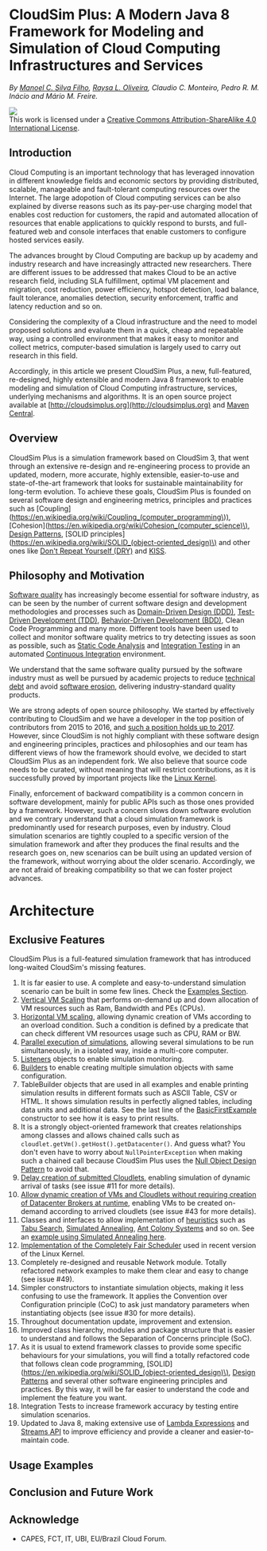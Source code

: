 # CloudSim Plus: A Modern Java 8 Framework for Modeling and Simulation of Cloud Computing Infrastructures and Services

_By _[_Manoel C. Silva Filho_](http://twitter.com/manoelcampos)_, _[_Raysa L. Oliveira_](http://twitter.com/raysaloliveira)_, Claudio C. Monteiro, Pedro R. M. Inácio and Mário M. Freire._

![](https://licensebuttons.net/l/by-sa/4.0/88x31.png)  
This work is licensed under a [Creative Commons Attribution-ShareAlike 4.0 International License](http://creativecommons.org/licenses/by-sa/4.0/).

## Introduction

Cloud Computing is an important technology that has leveraged innovation in different knowledge fields and economic sectors by providing distributed, scalable, manageable and fault-tolerant computing resources over the Internet. The large adopotion of Cloud computing services can be also explained by diverse reasons such as its pay-per-use charging model that enables cost reduction for customers, the rapid and automated allocation of resources that enable applications to quickly respond to bursts, and full-featured web and console interfaces that enable customers to configure hosted services easily.

The advances brought by Cloud Computing are backup up by academy and industry research and have increasingly attracted new researchers. There are different issues to be addressed that makes Cloud to be an active research field, including SLA fulfillment,  optimal VM placement and migration, cost reduction, power efficiency, hotspot detection, load balance, fault tolerance, anomalies detection, security enforcement, traffic and latency reduction and so on.

Considering the complexity of a Cloud infrastructure and the need to model proposed solutions and evaluate them in a quick, cheap and repeatable way, using a controlled environment that makes it easy to monitor and collect metrics, computer-based simulation is largely used to carry out research in this field.

Accordingly, in this article we present CloudSim Plus, a new, full-featured, re-designed, highly extensible and modern Java 8 framework to enable modeling and simulation of Cloud Computing infrastructure, services, underlying mechanisms and algorithms. It is an open source project available at [http://cloudsimplus.org](http://cloudsimplus.org) and [Maven Central](http://cloudsimplus.org/docs/maven.html).

## Overview

CloudSim Plus is a simulation framework based on CloudSim 3, that went through an extensive re-design and re-engineering process to provide an updated, modern, more accurate, highly extensible, easier-to-use and state-of-the-art framework that looks for sustainable maintainability for long-term evolution. To achieve these goals, CloudSim Plus is founded on several software design and engineering metrics, principles and practices such as [Coupling](https://en.wikipedia.org/wiki/Coupling_(computer_programming\)), [Cohesion](https://en.wikipedia.org/wiki/Cohesion_(computer_science)\), [Design Patterns](https://en.wikipedia.org/wiki/Software_design_pattern), [SOLID principles](https://en.wikipedia.org/wiki/SOLID_(object-oriented_design)\) and other ones like [Don't Repeat Yourself \(DRY\)](https://pt.wikipedia.org/wiki/Don't_repeat_yourself) and [KISS](https://en.wikipedia.org/wiki/KISS_principle).

## Philosophy and Motivation

[Software quality](https://en.wikipedia.org/wiki/Software_quality) has increasingly become essential for software industry, as can be seen by the number of current software design and development methodologies and processes such as [Domain-Driven Design \(DDD\)](https://en.wikipedia.org/wiki/Domain-driven_design), [Test-Driven Development \(TDD\)](https://en.wikipedia.org/wiki/Test-driven_development), [Behavior-Driven Development \(BDD\)](https://en.wikipedia.org/wiki/Behavior-driven_development), Clean Code Programming and many more. Different tools have been used to collect and monitor software quality metrics to try detecting issues as soon as possible, such as [Static Code Analysis](https://en.wikipedia.org/wiki/Static_program_analysis) and [Integration Testing](https://en.wikipedia.org/wiki/Integration_testing) in an automated [Continuous Integration](https://en.wikipedia.org/wiki/Continuous_integration) environment.

We understand that the same software quality pursued by the software industry must as well be pursued by academic projects to reduce [technical debt](https://en.wikipedia.org/wiki/Technical_debt) and avoid [software erosion](https://en.wikipedia.org/wiki/Software_rot), delivering industry-standard quality products.

We are strong adepts of open source philosophy. We started by effectively contributing to CloudSim and we have a developer in the top position of contributors from 2015 to 2016, and [such a position holds up to 2017](https://github.com/Cloudslab/cloudsim/graphs/contributors?from=2015-03-18&to=2017-01-30). However, since CloudSim is not highly compliant with these software design and engineering principles, practices and philosophies and our team has different views of how the framework should evolve, we decided to start CloudSim Plus as an independent fork. We also believe that source code needs to be curated, without meaning that will restrict contributions, as it is successfully proved by important projects like the [Linux Kernel](https://github.com/torvalds/linux).

Finally, enforcement of backward compatibility is a common concern in software development, mainly for public APIs such as those ones provided by a framework. However, such a concern slows down software evolution and we contrary understand that a cloud simulation framework is predominantly used for research purposes, even by industry. Cloud simulation scenarios are tightly coupled to a specific version of the simulation framework and after they produces the final results and the research goes on, new scenarios can be built using an updated version of the framework, without worrying about the older scenario. Accordingly, we are not afraid of breaking compatibility so that we can foster project advances.

# Architecture



## Exclusive Features

CloudSim Plus is a full-featured simulation framework that has introduced long-waited CloudSim's missing features.

1. It is far easier to use. A complete and easy-to-understand simulation scenario can be built in some few lines. Check the [Examples Section](#a-minimal-and-complete-simulation-example).
2. [Vertical VM Scaling](/cloudsim-plus-examples/src/main/java/org/cloudsimplus/examples/VerticalVmScalingExample.java) 
   that performs on-demand up and down allocation of VM resources such as Ram, Bandwidth and PEs \(CPUs\).
3. [Horizontal VM scaling](/cloudsim-plus-examples/src/main/java/org/cloudsimplus/examples/LoadBalancerByHorizontalVmScalingExample.java), allowing dynamic creation of VMs according to an overload condition. Such a condition is defined by a predicate that can check different VM resources usage such as CPU, RAM or BW.
4. [Parallel execution of simulations](/cloudsim-plus-examples/src/main/java/org/cloudsimplus/examples/ParallelSimulationsExample.java), allowing several simulations to be run simultaneously, in a isolated way, inside a multi-core computer.
5. [Listeners](/cloudsim-plus-examples/src/main/java/org/cloudsimplus/examples/listeners/) objects to enable simulation monitoring.
6. [Builders](/cloudsim-plus/src/main/java/org/cloudsimplus/builders/) to enable creating multiple simulation objects with same configuration.
7. TableBuilder objects that are used in all examples and enable printing simulation results in different formats such as ASCII Table, CSV or HTML. It shows simulation results in perfectly aligned tables, including data units and additional data. See the last line of the [BasicFirstExample](/cloudsim-plus-examples/src/main/java/org/cloudsimplus/examples/BasicFirstExample.java) constructor to see how it is easy to print results.
8. It is a strongly object-oriented framework that creates relationships among classes and allows chained calls such as `cloudlet.getVm().getHost().getDatacenter()`.
   And guess what? You don't even have to worry about `NullPointerException` when making such a chained call because CloudSim Plus uses the [Null Object Design Pattern](https://en.wikipedia.org/wiki/Null_Object_pattern) to avoid that.
9. [Delay creation of submitted Cloudlets](/cloudsim-plus-examples/src/main/java/org/cloudsimplus/examples/DynamicCloudletsArrival1.java), enabling simulation of dynamic arrival of tasks \(see issue \#11 for more details\).
10. [Allow dynamic creation of VMs and Cloudlets without requiring creation of Datacenter Brokers at runtime](/cloudsim-plus-examples/src/main/java/org/cloudsimplus/examples/DynamicCreationOfVmsAndCloudlets.java), enabling VMs to be created on-demand according to arrived cloudlets \(see issue \#43 for more details\).
11. Classes and interfaces to allow implementation of [heuristics](http://en.wikipedia.org/wiki/Heuristic) such as 
    [Tabu Search](http://en.wikipedia.org/wiki/Tabu_search), [Simulated Annealing](http://en.wikipedia.org/wiki/Simulated_annealing), 
    [Ant Colony Systems](http://en.wikipedia.org/wiki/Ant_colony_optimization_algorithms) and so on. See an [example using Simulated Annealing here](/cloudsim-plus-examples/src/main/java/org/cloudsimplus/examples/DatacenterBrokerHeuristicExample.java).
12. [Implementation of the Completely Fair Scheduler](/cloudsim-plus-examples/src/main/java/org/cloudsimplus/examples/LinuxCompletelyFairSchedulerExample.java) used in recent version of the Linux Kernel.
13. Completely re-designed and reusable Network module. Totally refactored network examples to make them clear and easy to change \(see issue \#49\).
14. Simpler constructors to instantiate simulation objects, making it less confusing to use the framework. It applies the Convention over Configuration principle \(CoC\) to ask just mandatory parameters when instantiating objects \(see issue \#30 for more details\).
15. Throughout documentation update, improvement and extension.
16. Improved class hierarchy, modules and package structure that is easier to understand and follows the Separation of Concerns principle \(SoC\).
17. As it is usual to extend framework classes to provide some specific behaviours for your simulations, you will find a totally refactored code that follows clean code programming, [SOLID](https://en.wikipedia.org/wiki/SOLID_(object-oriented_design)\), [Design Patterns](https://en.wikipedia.org/wiki/Software_design_pattern) and several other software engineering principles and practices. By this way, it will be far easier to understand the code and implement the feature you want.
18. Integration Tests to increase framework accuracy by testing entire simulation scenarios.
19. Updated to Java 8, making extensive use of [Lambda Expressions](http://www.oracle.com/webfolder/technetwork/tutorials/obe/java/Lambda-QuickStart/index.html) and [Streams API](http://www.oracle.com/technetwork/articles/java/ma14-java-se-8-streams-2177646.html) to improve efficiency and provide a cleaner and easier-to-maintain code.

## Usage Examples

## Conclusion and Future Work

## Acknowledge

* CAPES, FCT, IT, UBI, EU/Brazil Cloud Forum.



